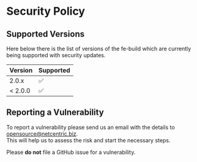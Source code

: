 # Security Policy

## Supported Versions

Here below there is the list of versions of the fe-build which are currently being supported with security updates.

| Version | Supported          |
| ------- | ------------------ |
| 2.0.x   | :white_check_mark: |
| < 2.0.0 | :white_check_mark: |

## Reporting a Vulnerability

To report a vulnerability please send us an email with the details to opensource@netcentric.biz.  
This will help us to assess the risk and start the necessary steps.

Please **do not** file a GitHub issue for a vulnerability.
